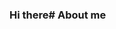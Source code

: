 ### Hi there# About me
<!--
###My name is Raphael Hai Since I was a child, I was involved in marketing and sales management between people in person and by phone.# And I reached the stage after 20 years of work in the field (42 years old) 
It's time to change professions and move on to programming the languages of computer science. I am currently in a learning phase and would love advice to help me grow in my new field. Happy to meet and good luck to all of us
